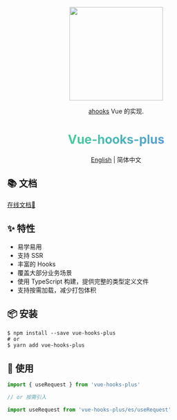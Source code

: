 <p align="center">
  <a href="http://43.138.187.142:9000/vue-hooks-plus/docs/">
    <img width="216" src="http://43.138.187.142:9000/assets/vue-hooks-plus/logo@2x.png">
  </a>
</p>

<div align="center">

[ahooks](https://ahooks.js.org/zh-CN/) Vue 的实现.

<h1 style="background: -webkit-linear-gradient(315deg, #42d392 25%, #647eff); background-clip: text;
-webkit-background-clip: text;-webkit-text-fill-color: transparent;">Vue-hooks-plus</h1>

[English](https://github.com/InhiblabCore/vue-hooks-plus/tree/master/README.md) | 简体中文
</div>

## 📚 文档

[在线文档📒](http://43.138.187.142:9000/vue-hooks-plus/docs/)

## ✨ 特性

- 易学易用
- 支持 SSR
- 丰富的 Hooks
- 覆盖大部分业务场景
- 使用 TypeScript 构建，提供完整的类型定义文件
- 支持按需加载，减少打包体积

## 📦 安装

```
$ npm install --save vue-hooks-plus
# or
$ yarn add vue-hooks-plus
```

## 🔨  使用

```typescript
import { useRequest } from 'vue-hooks-plus'

// or 按需引入

import useRequest from 'vue-hooks-plus/es/useRequest'
```
